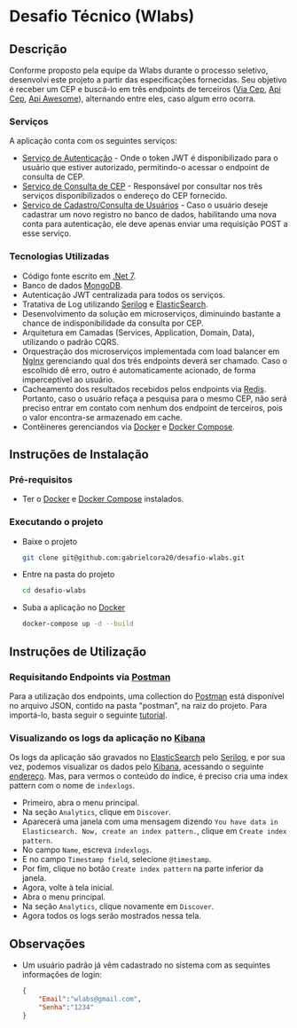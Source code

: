 # Desafio Técnico (Wlabs)
## **Descrição**

Conforme proposto pela equipe da Wlabs durante o processo seletivo, desenvolvi este projeto a partir das especificações fornecidas. Seu objetivo é receber um CEP e buscá-lo em três endpoints de terceiros ([Via Cep](https://viacep.com.br/), [Api Cep](https://apicep.com/api-de-consulta/), [Api Awesome](https://docs.awesomeapi.com.br/api-cep)), alternando entre eles, caso algum erro ocorra. 

### Serviços

A aplicação conta com os seguintes serviços:

* [Serviço de Autenticação](http://localhost:8090/login) - Onde o token JWT é disponibilizado para o usuário que estiver autorizado, permitindo-o acessar o endpoint de consulta de CEP.
* [Serviço de Consulta de CEP](http://localhost:8080/localizacao/01006000) - Responsável por consultar nos três serviços disponibilizados o endereço do CEP fornecido.
* [Serviço de Cadastro/Consulta de Usuários](http://localhost:8100/usuario) - Caso o usuário deseje cadastrar um novo registro no banco de dados, habilitando uma nova conta para autenticação, ele deve apenas enviar uma requisição POST a esse serviço.

### Tecnologias Utilizadas

* Código fonte escrito em [.Net 7](https://dotnet.microsoft.com/pt-br/download/dotnet/7.0).
* Banco de dados [MongoDB](https://www.mongodb.com/).
* Autenticação JWT centralizada para todos os serviços.
* Tratativa de Log utilizando [Serilog](https://serilog.net/) e [ElasticSearch](https://www.elastic.co/pt/what-is/elasticsearch).
* Desenvolvimento da solução em microserviços, diminuindo bastante a chance de indisponibilidade da consulta por CEP.
* Arquitetura em Camadas (Services, Application, Domain, Data), utilizando o padrão CQRS.
* Orquestração dos microserviços implementada com load balancer em [NgInx](https://docs.nginx.com/nginx/admin-guide/load-balancer/http-load-balancer/) gerenciando qual dos três endpoints deverá ser chamado. Caso o escolhido dê erro, outro é automaticamente acionado, de forma imperceptível ao usuário.
* Cacheamento dos resultados recebidos pelos endpoints via [Redis](https://redis.io/docs/about/). Portanto, caso o usuário refaça a pesquisa para o mesmo CEP, não será preciso entrar em contato com nenhum dos endpoint de terceiros, pois o valor encontra-se armazenado em cache.
* Contêineres gerenciandos via [Docker](https://docs.docker.com/) e [Docker Compose](https://docs.docker.com/compose/).

## **Instruções de Instalação**

### Pré-requisitos

* Ter o [Docker](https://docs.docker.com/get-docker/) e [Docker Compose](https://docs.docker.com/compose/install/) instalados.

### Executando o projeto

* Baixe o projeto
    ```sh
    git clone git@github.com:gabrielcora20/desafio-wlabs.git
    ```
* Entre na pasta do projeto
    ```sh
    cd desafio-wlabs
    ```
* Suba a aplicação no [Docker](https://docs.docker.com/)
    ```sh
    docker-compose up -d --build
    ```

## **Instruções de Utilização**

### Requisitando Endpoints via [Postman](https://www.postman.com/downloads/)

Para a utilização dos endpoints, uma collection do [Postman](https://www.postman.com/downloads/) está disponível no arquivo JSON, contido na pasta "postman", na raiz do projeto. Para importá-lo, basta seguir o seguinte [tutorial](https://learning.postman.com/docs/getting-started/importing-and-exporting-data/#importing-data-into-postman).

### Visualizando os logs da aplicação no [Kibana](https://www.elastic.co/pt/what-is/kibana)

Os logs da aplicação são gravados no [ElasticSearch](https://www.elastic.co/pt/what-is/elasticsearch) pelo [Serilog](https://serilog.net/), e por sua vez, podemos visualizar os dados pelo [Kibana](https://www.elastic.co/pt/what-is/kibana), acessando o seguinte [endereço](http://localhost:5601/). Mas, para vermos o conteúdo do índice, é preciso cria uma index pattern com o nome de `indexlogs`. 
* Primeiro, abra o menu principal.
* Na seção `Analytics`, clique em `Discover`.
* Aparecerá uma janela com uma mensagem dizendo `You have data in Elasticsearch. Now, create an index pattern.`, clique em `Create index pattern`.
* No campo `Name`, escreva `indexlogs`.
* E no campo `Timestamp field`, selecione `@timestamp`.
* Por fim, clique no botão `Create index pattern` na parte inferior da janela.
* Agora, volte à tela inicial.
* Abra o menu principal.
* Na seção `Analytics`, clique novamente em `Discover`.
* Agora todos os logs serão mostrados nessa tela.

## **Observações**
* Um usuário padrão já vêm cadastrado no sistema com as sequintes informações de login:

    ```json
    {
        "Email":"wlabs@gmail.com",
        "Senha":"1234"
    }
    ```